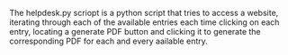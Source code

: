 The helpdesk.py scriopt is a python script that tries to access a website, iterating through each of the available entries each time clicking on each entry, locating a generate PDF button and clicking it to generate the corresponding PDF  for each and every aailable entry.
